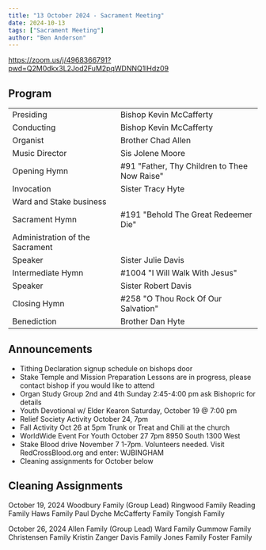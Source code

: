 ```yaml
---
title: "13 October 2024 - Sacrament Meeting"
date: 2024-10-13
tags: ["Sacrament Meeting"]
author: "Ben Anderson"
---
```


<https://zoom.us/j/4968366791?pwd=Q2M0dkx3L2Jod2FuM2pqWDNNQ1lHdz09>

## Program

|                                 |                                              |
| ------------------------------- | -------------------------------------------- |
| Presiding                       | Bishop Kevin McCafferty                      |
| Conducting                      | Bishop Kevin McCafferty                      |
| Organist                        | Brother Chad Allen                           |
| Music Director                  | Sis Jolene Moore                             |
| Opening Hymn                    | #91 "Father, Thy Children to Thee Now Raise" |
| Invocation                      | Sister Tracy Hyte                            |
| Ward and Stake business         |                                              |
| Sacrament Hymn                  | #191 "Behold The Great Redeemer Die"         |
| Administration of the Sacrament |                                              |
| Speaker                         | Sister Julie Davis                           |
| Intermediate Hymn               | #1004 "I Will Walk With Jesus"               |
| Speaker                         | Sister Robert Davis                          |
| Closing Hymn                    | #258 "O Thou Rock Of Our Salvation"          |
| Benediction                     | Brother Dan Hyte                             |

## Announcements

- Tithing Declaration signup schedule on bishops door
- Stake Temple and Mission Preparation Lessons are in progress, please contact bishop if you would like to attend
- Organ Study Group 2nd and 4th Sunday 2:45-4:00 pm ask Bishopric for details
- Youth Devotional w/ Elder Kearon Saturday, October 19 @ 7:00 pm
- Relief Society Activity October 24, 7pm
- Fall Activity Oct 26 at 5pm Trunk or Treat and Chili at the church
- WorldWide Event For Youth October 27 7pm 8950 South 1300 West
- Stake Blood drive November 7 1-7pm. Volunteers needed. Visit RedCrossBlood.org and enter: WJBINGHAM
- Cleaning assignments for October below

## Cleaning Assignments

October 19, 2024
Woodbury Family (Group Lead)
Ringwood Family
Reading Family
Haws Family
Paul Dyche 
McCafferty Family
Tongish Family 



October 26, 2024
Allen Family (Group Lead) 
Ward Family
Gummow Family
Christensen Family
Kristin Zanger
Davis Family 
Jones Family 
Foster Family 
